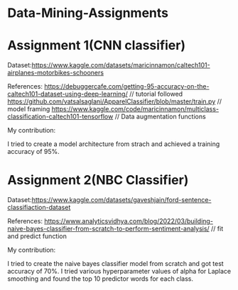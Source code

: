 # Data-Mining-Assignments

# Assignment 1(CNN classifier)

Dataset:https://www.kaggle.com/datasets/maricinnamon/caltech101-airplanes-motorbikes-schooners 	

References:
    https://debuggercafe.com/getting-95-accuracy-on-the-caltech101-dataset-using-deep-learning/ // tutorial followed
        https://github.com/vatsalsaglani/ApparelClassifier/blob/master/train.py // model framing
            https://www.kaggle.com/code/maricinnamon/multiclass-classification-caltech101-tensorflow // Data augmentation functions
            
My contribution:

I tried to create a model architecture from strach and achieved a training accuracy of 95%.


# Assignment 2(NBC Classifier)

Dataset:https://www.kaggle.com/datasets/gaveshjain/ford-sentence-classifiaction-dataset

 References:
   https://www.analyticsvidhya.com/blog/2022/03/building-naive-bayes-classifier-from-scratch-to-perform-sentiment-analysis/ // fit and predict function
   
 My contribution:
 
  I tried to create the naive bayes classifier model from scratch and got test accuracy of 70%. I tried various hyperparameter values of alpha for Laplace smoothing and found the top 10 predictor words for each class.
   
